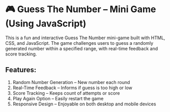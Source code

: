 # 🎮 Guess The Number – Mini Game (Using JavaScript)

This is a fun and interactive Guess The Number mini-game built with HTML, CSS, and JavaScript. The game challenges users to guess a randomly generated number within a specified range, with real-time feedback and score tracking.

## Features:
1. Random Number Generation – New number each round
2. Real-Time Feedback – Informs if guess is too high or low
3. Score Tracking – Keeps count of attempts or score
4. Play Again Option – Easily restart the game
5. Responsive Design – Enjoyable on both desktop and mobile devices
